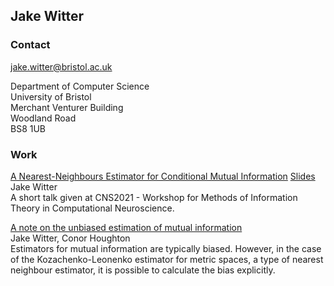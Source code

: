 ## Jake Witter

### Contact

[jake.witter@bristol.ac.uk](jake.witter@bristol.ac.uk)

Department of Computer Science  
University of Bristol  
Merchant Venturer Building  
Woodland Road  
BS8 1UB


### Work

[A Nearest-Neighbours Estimator for Conditional Mutual Information](https://zenodo.org/record/5079917) [Slides](https://zenodo.org/record/5079917/files/CNS_Slides.pdf)
Jake Witter  
A short talk given at CNS2021 - Workshop for Methods of Information Theory in Computational Neuroscience.
<!-- Comment -->

[A note on the unbiased estimation of mutual information](https://arxiv.org/abs/2105.08682)  
Jake Witter, Conor Houghton  
Estimators for mutual information are typically biased. However, in the case of the Kozachenko-Leonenko estimator for metric spaces, a type of nearest neighbour estimator, it is possible to calculate the bias explicitly. 
